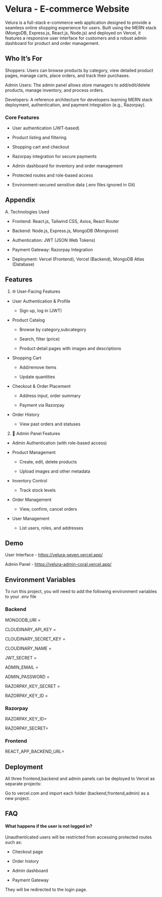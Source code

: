 
# Velura - E-commerce Website

Velura is a full-stack e-commerce web application designed to provide a seamless online shopping experience for users. Built using the MERN stack (MongoDB, Express.js, React.js, Node.js) and deployed on Vercel, it features a responsive user interface for customers and a robust admin dashboard for product and order management.

## Who It’s For
Shoppers: Users can browse products by category, view detailed product pages, manage carts, place orders, and track their purchases.

Admin Users: The admin panel allows store managers to add/edit/delete products, manage inventory, and process orders.

Developers: A reference architecture for developers learning MERN stack deployment, authentication, and payment integration (e.g., Razorpay).

### Core Features
- User authentication (JWT-based)

- Product listing and filtering

- Shopping cart and checkout

- Razorpay integration for secure payments

- Admin dashboard for inventory and order management

- Protected routes and role-based access

- Environment-secured sensitive data (.env files ignored in Git)
## Appendix

A. Technologies Used
- Frontend: React.js, Tailwind CSS, Axios, React Router

- Backend: Node.js, Express.js, MongoDB (Mongoose)

- Authentication: JWT (JSON Web Tokens)

- Payment Gateway: Razorpay Integration

- Deployment: Vercel (Frontend), Vercel (Backend), MongoDB Atlas (Database)

## Features

1. 🌐 User-Facing Features

- User Authentication & Profile
    - Sign up, log in (JWT) 

- Product Catalog
    
    - Browse by category,subcategory

    - Search, filter (price)

    - Product detail pages with images and descriptions

- Shopping Cart

    - Add/remove items

    - Update quantities

- Checkout & Order Placement

    - Address input, order summary

    - Payment via Razorpay

- Order History

    - View past orders and statuses

2. 🏪 Admin Panel Features
- Admin Authentication (with role-based access)

- Product Management

    - Create, edit, delete products

    - Upload images and other metadata

- Inventory Control

    - Track stock levels

- Order Management

    - View, confirm, cancel orders

- User Management

    - List users, roles, and addresses
## Demo

User Interface - https://velura-seven.vercel.app/

Admin Panel - https://velura-admin-coral.vercel.app/




## Environment Variables

To run this project, you will need to add the following environment variables to your .env file

### Backend
MONGODB_URI = 

CLOUDINARY_API_KEY = 

CLOUDINARY_SECRET_KEY = 

CLOUDINARY_NAME = 

JWT_SECRET =

ADMIN_EMAIL = 

ADMIN_PASSWORD = 

RAZORPAY_KEY_SECRET = 

RAZORPAY_KEY_ID = 

### Razorpay
RAZORPAY_KEY_ID=

RAZORPAY_SECRET=

### Frontend
REACT_APP_BACKEND_URL=



## Deployment

All three frontend,backend and admin panels can be deployed to Vercel as separate projects:

Go to vercel.com and import each folder (backend,frontend,admin) as a new project.

## FAQ

#### What happens if the user is not logged in?
Unauthenticated users will be restricted from accessing protected routes such as:

- Checkout page

- Order history

- Admin dashboard 

- Payment Gateway

They will be redirected to the login page.


